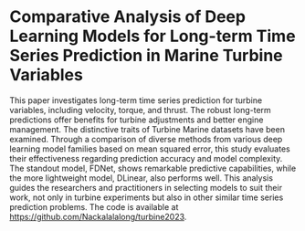 # Comparative Analysis of Deep Learning Models for Long-term Time Series Prediction in Marine Turbine Variables

This paper investigates long-term time series prediction for turbine variables, including velocity, torque, and thrust. The robust long-term predictions offer benefits for turbine adjustments and better engine management. The distinctive traits of Turbine Marine datasets have been examined. Through a comparison of diverse methods from various deep learning model families based on mean squared error, this study evaluates their effectiveness regarding prediction accuracy and model complexity. The standout model, FDNet, shows remarkable predictive capabilities, while the more lightweight model, DLinear, also performs well. This analysis guides the researchers and practitioners in selecting models to suit their work, not only in turbine experiments but also in other similar time series prediction problems. The code is available at https://github.com/Nackalalalong/turbine2023.